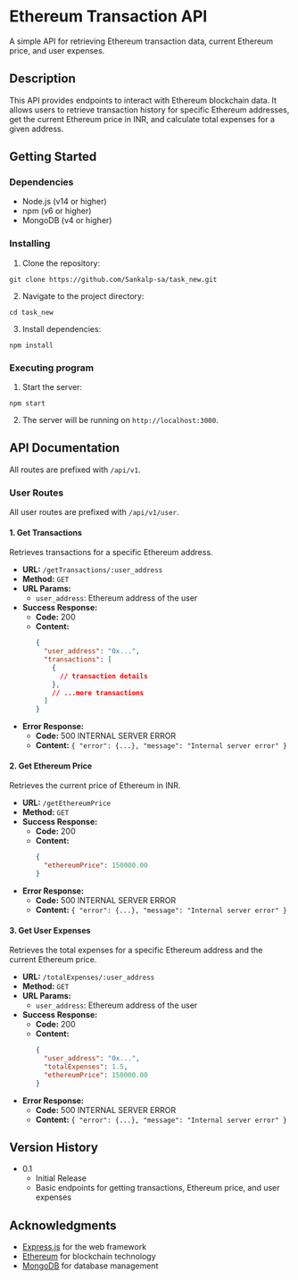 # Ethereum Transaction API

A simple API for retrieving Ethereum transaction data, current Ethereum price, and user expenses.

## Description

This API provides endpoints to interact with Ethereum blockchain data. It allows users to retrieve transaction history for specific Ethereum addresses, get the current Ethereum price in INR, and calculate total expenses for a given address.

## Getting Started

### Dependencies

* Node.js (v14 or higher)
* npm (v6 or higher)
* MongoDB (v4 or higher)

### Installing

1. Clone the repository:
```
git clone https://github.com/Sankalp-sa/task_new.git
```

2. Navigate to the project directory:
```
cd task_new
```

3. Install dependencies:
```
npm install
```

### Executing program

1. Start the server:
```
npm start
```

2. The server will be running on `http://localhost:3000`.

## API Documentation

All routes are prefixed with `/api/v1`.

### User Routes

All user routes are prefixed with `/api/v1/user`.

#### 1. Get Transactions

Retrieves transactions for a specific Ethereum address.

- **URL:** `/getTransactions/:user_address`
- **Method:** `GET`
- **URL Params:** 
  - `user_address`: Ethereum address of the user
- **Success Response:**
  - **Code:** 200
  - **Content:** 
    ```json
    {
      "user_address": "0x...",
      "transactions": [
        {
          // transaction details
        },
        // ...more transactions
      ]
    }
    ```
- **Error Response:**
  - **Code:** 500 INTERNAL SERVER ERROR
  - **Content:** `{ "error": {...}, "message": "Internal server error" }`

#### 2. Get Ethereum Price

Retrieves the current price of Ethereum in INR.

- **URL:** `/getEthereumPrice`
- **Method:** `GET`
- **Success Response:**
  - **Code:** 200
  - **Content:** 
    ```json
    {
      "ethereumPrice": 150000.00
    }
    ```
- **Error Response:**
  - **Code:** 500 INTERNAL SERVER ERROR
  - **Content:** `{ "error": {...}, "message": "Internal server error" }`

#### 3. Get User Expenses

Retrieves the total expenses for a specific Ethereum address and the current Ethereum price.

- **URL:** `/totalExpenses/:user_address`
- **Method:** `GET`
- **URL Params:** 
  - `user_address`: Ethereum address of the user
- **Success Response:**
  - **Code:** 200
  - **Content:** 
    ```json
    {
      "user_address": "0x...",
      "totalExpenses": 1.5,
      "ethereumPrice": 150000.00
    }
    ```
- **Error Response:**
  - **Code:** 500 INTERNAL SERVER ERROR
  - **Content:** `{ "error": {...}, "message": "Internal server error" }`

## Version History

* 0.1
    * Initial Release
    * Basic endpoints for getting transactions, Ethereum price, and user expenses

## Acknowledgments

* [Express.js](https://expressjs.com/) for the web framework
* [Ethereum](https://ethereum.org/) for blockchain technology
* [MongoDB](https://www.mongodb.com/) for database management
